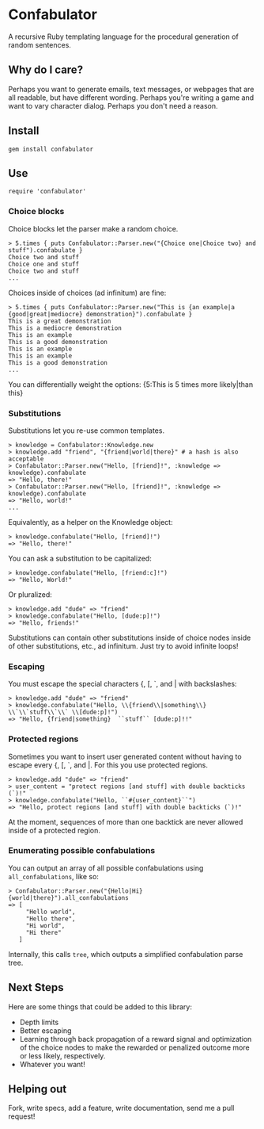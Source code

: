 # Confabulator

A recursive Ruby templating language for the procedural generation of random sentences.

## Why do I care?

Perhaps you want to generate emails, text messages, or webpages that are all readable, but have different wording.  Perhaps you're writing a game and want to vary character dialog.  Perhaps you don't need a reason.

## Install

    gem install confabulator

## Use

    require 'confabulator'

### Choice blocks

Choice blocks let the parser make a random choice.

    > 5.times { puts Confabulator::Parser.new("{Choice one|Choice two} and stuff").confabulate }
    Choice two and stuff
    Choice one and stuff
    Choice two and stuff
    ...

Choices inside of choices (ad infinitum) are fine:

    > 5.times { puts Confabulator::Parser.new("This is {an example|a {good|great|mediocre} demonstration}").confabulate }
    This is a great demonstration
    This is a mediocre demonstration
    This is an example
    This is a good demonstration
    This is an example
    This is an example
    This is a good demonstration
    ...

You can differentially weight the options: {5:This is 5 times more likely|than this}

### Substitutions

Substitutions let you re-use common templates.

    > knowledge = Confabulator::Knowledge.new
    > knowledge.add "friend", "{friend|world|there}" # a hash is also acceptable
    > Confabulator::Parser.new("Hello, [friend]!", :knowledge => knowledge).confabulate
    => "Hello, there!"
    > Confabulator::Parser.new("Hello, [friend]!", :knowledge => knowledge).confabulate
    => "Hello, world!"
    ...

Equivalently, as a helper on the Knowledge object:

    > knowledge.confabulate("Hello, [friend]!")
    => "Hello, there!"

You can ask a substitution to be capitalized:

    > knowledge.confabulate("Hello, [friend:c]!")
    => "Hello, World!"

Or pluralized:

    > knowledge.add "dude" => "friend"
    > knowledge.confabulate("Hello, [dude:p]!")
    => "Hello, friends!"
		
Substitutions can contain other substitutions inside of choice nodes inside of other substitutions, etc., ad infinitum.  Just try to avoid infinite loops!

### Escaping

You must escape the special characters {, [, `, and | with backslashes:

    > knowledge.add "dude" => "friend"
    > knowledge.confabulate("Hello, \\{friend\\|something\\} \\`\\`stuff\\`\\` \\[dude:p]!")
    => "Hello, {friend|something}  ``stuff`` [dude:p]!!"

### Protected regions

Sometimes you want to insert user generated content without having to escape every {, [, `, and |.  For this you use protected regions.

    > knowledge.add "dude" => "friend"
    > user_content = "protect regions [and stuff] with double backticks (`)!"
    > knowledge.confabulate("Hello, ``#{user_content}``")
    => "Hello, protect regions [and stuff] with double backticks (`)!"

At the moment, sequences of more than one backtick are never allowed inside of a protected region.

### Enumerating possible confabulations

You can output an array of all possible confabulations using `all_confabulations`, like so:

    > Confabulator::Parser.new("{Hello|Hi} {world|there}").all_confabulations
    => [
         "Hello world", 
         "Hello there", 
         "Hi world", 
         "Hi there"
       ]

Internally, this calls `tree`, which outputs a simplified confabulation parse tree.

## Next Steps

Here are some things that could be added to this library:

 * Depth limits
 * Better escaping
 * Learning through back propagation of a reward signal and optimization of the choice nodes to make the rewarded or penalized outcome more or less likely, respectively.
 * Whatever you want!

## Helping out

Fork, write specs, add a feature, write documentation, send me a pull request!
